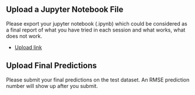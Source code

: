 ## Upload a Jupyter Notebook File

Please export your jupyter notebook (.ipynb) which could be considered as a final report of what you have tried in each session and what works, what does not work.

- [Upload link]()

## Upload Final Predictions

Please submit your final predictions on the test dataset. An RMSE prediction number will show up after you submit.